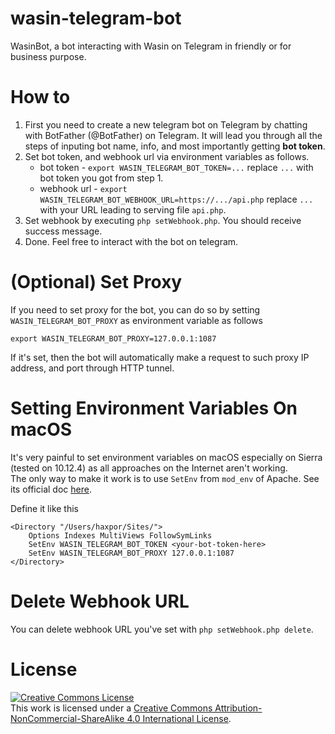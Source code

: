 # wasin-telegram-bot
WasinBot, a bot interacting with Wasin on Telegram in friendly or for business purpose.

# How to
1. First you need to create a new telegram bot on Telegram by chatting with BotFather (@BotFather) on Telegram. It will lead you through all the steps of inputing bot name, info, and most importantly getting **bot token**.
2. Set bot token, and webhook url via environment variables as follows.
   * bot token - `export WASIN_TELEGRAM_BOT_TOKEN=...` replace `...` with bot token you got from step 1.
   * webhook url - `export WASIN_TELEGRAM_BOT_WEBHOOK_URL=https://.../api.php` replace `...` with your URL leading to serving file `api.php`.
3. Set webhook by executing `php setWebhook.php`. You should receive success message.
4. Done. Feel free to interact with the bot on telegram.

# (Optional) Set Proxy

If you need to set proxy for the bot, you can do so by setting `WASIN_TELEGRAM_BOT_PROXY` as environment variable as follows

`export WASIN_TELEGRAM_BOT_PROXY=127.0.0.1:1087`

If it's set, then the bot will automatically make a request to such proxy IP address, and port through HTTP tunnel.

# Setting Environment Variables On macOS

It's very painful to set environment variables on macOS especially on Sierra (tested on 10.12.4) as all approaches on the Internet aren't working.  
The only way to make it work is to use `SetEnv` from `mod_env` of Apache. See its official doc [here](http://httpd.apache.org/docs/current/mod/mod_env.html).

Define it like this

```
<Directory "/Users/haxpor/Sites/">
    Options Indexes MultiViews FollowSymLinks
    SetEnv WASIN_TELEGRAM_BOT_TOKEN <your-bot-token-here>
    SetEnv WASIN_TELEGRAM_BOT_PROXY 127.0.0.1:1087
</Directory>
```

# Delete Webhook URL

You can delete webhook URL you've set with `php setWebhook.php delete`.

# License

[![Creative Commons License](https://i.creativecommons.org/l/by-nc-sa/4.0/88x31.png)](http://creativecommons.org/licenses/by-nc-sa/4.0/)  
This work is licensed under a [Creative Commons Attribution-NonCommercial-ShareAlike 4.0 International License](https://github.com/haxpor/wasin-telegram-bot/blob/master/LICENSE).